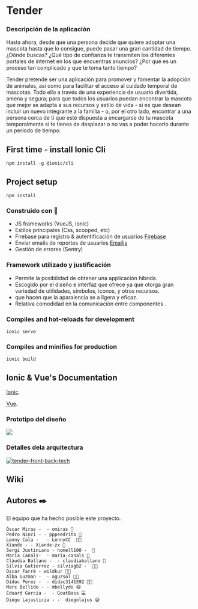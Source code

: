 # Tender

### Descripción de la aplicación
Hasta ahora, desde que una persona decide que quiere adoptar una mascota hasta que lo consigue, puede pasar una gran cantidad de tiempo. ¿Dónde buscas? ¿Qué tipo de confianza te transmiten los diferentes portales de internet en los que encuentras anuncios? ¿Por qué es un proceso tan complicado y que te toma tanto tiempo?

Tender pretende ser una aplicación para promover y fomentar la adopción de animales, así como para facilitar el acceso al cuidado temporal de mascotas. Todo ello a través de una experiencia de usuario divertida, amena y segura; para que todos los usuarios puedan encontrar la mascota que mejor se adapta a sus recursos y estilo de vida - si es que desean incluir un nuevo integrante a la família - o, por el otro lado, encontrar a una persona cerca de ti que esté dispuesta a encargarse de tu mascota temporalmente si te tienes de desplazar o no vas a poder hacerlo durante un período de tiempo.

## First time - install Ionic Cli
```
npm install -g @ionic/cli
```

## Project setup
```
npm install
```

### Construido con :wrench:
  + JS frameworks (VueJS, Ionic) 
  + Estilos principales (Css, scooped, etc)
  + Firebase para registro & autentificación de usuarios [Firebase](https://firebase.google.com/?hl=es)
  + Enviar emails de reportes de usuarios [Emailjs](https://www.emailjs.com/)
  +  Gestión de errores (Sentry)

### Framework utilizado y justificación
  + Permite la posibilidad de obtener una applicación híbrida.
  + Escogido por el diseño e interfaz que ofrece ya que otorga gran variedad de utilidades, símbolos, iconos, y otros recursos. 
  + que hacen que la aparaiencia se a ligera y eficaz.
  + Relativa comodidad en la comunicación entre componentes .


### Compiles and hot-reloads for development
```
ionic serve
```

### Compiles and minifies for production
```
ionic build
```


## Ionic & Vue's Documentation

[Ionic](https://ionicframework.com/docs/).

[Vue](https://v3.vuejs.org/).



### Prototipo del diseño
[<img src="https://ibb.co/tpps1rD">](http://google.com.au/)


### Detalles dela arquitectura 

<a href="https://ibb.co/znXNvy8"><img src="https://i.ibb.co/bWs79SH/tender-front-back-tech.jpg" alt="tender-front-back-tech" border="0"></a>


## Wiki


## Autores :black_nib:

El equipo que ha hecho posible este proyecto.

    Óscar Miras -  - omiras 🧙
    Pedro Ninci - - pppeedrito 🐍
    Lenny Cala -   - LennyCC  🤹🏻
    Xiande - - Xiande-zx 🙊
    Sergi Justiniano - homell100 -  🙉
    Maria Canals-  - maria-canals 🙈
    Clàudia Ballano -  - claudiaballano 🔮
    Silvia Gutierrez - silviagb2 -  🙏🏻
    Oscar Farré - wildkur 🤸🏻
    Alba Guzman -  - aguzsol 🤵🏻
    Dídac Perez -  - didac3141592 🕵🏻
    Marc Bellido - - mbellydo 😅
    Eduard Garcia -  - GoatBass 💻
    Diego Lajusticia - -  diegolajus 😅













